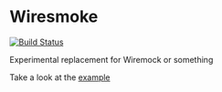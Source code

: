 # Wiresmoke

[![Build Status](https://travis-ci.org/keynmol/wiresmoke.svg?branch=master)](https://travis-ci.org/keynmol/wiresmoke)

Experimental replacement for Wiremock or something

Take a look at the [example](https://github.com/keynmol/wiresmoke/blob/master/src/test/scala/com/vbm/wiresmoke/ExampleSpec.scala)

